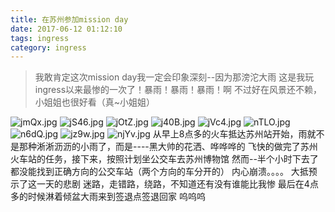 ```yaml
---
title: 在苏州参加mission day
date: 2017-06-12 01:12:10
tags: ingress
category: ingress
---
```

> 我敢肯定这次mission day我一定会印象深刻--因为那滂沱大雨
这是我玩ingress以来最惨的一次了！暴雨！暴雨！暴雨！啊
不过好在风景还不赖，小姐姐也很好看（真~小姐姐）


<!--more-->
![jmQx.jpg](https://img.totoro.pub/blog/ingress/jmQx.jpg)
![jS46.jpg](https://img.totoro.pub/blog/ingress/jS46.jpg)
![jOtZ.jpg](https://img.totoro.pub/blog/ingress/jOtZ.jpg)
![j40B.jpg](https://img.totoro.pub/blog/ingress/j40B.jpg)
![jVc4.jpg](https://img.totoro.pub/blog/ingress/jVc4.jpg)
![nTLO.jpg](https://img.totoro.pub/blog/ingress/nTLO.jpg)
![n6dQ.jpg](https://img.totoro.pub/blog/ingress/n6dQ.jpg)
![jz9w.jpg](https://img.totoro.pub/blog/ingress/jz9w.jpg)
![njYv.jpg](https://img.totoro.pub/blog/ingress/njYv.jpg)
从早上8点多的火车抵达苏州站开始，雨就不是那种淅淅沥沥的小雨了，而是----黑大帅的花洒、哗哗哗的
飞快的做完了苏州火车站的任务，接下来，按照计划坐公交车去苏州博物馆
然而--半个小时下去了都没能找到正确方向的公交车站（两个方向的车分开的）
内心崩溃。。。。
大抵预示了这一天的悲剧
迷路，走错路，绕路，不知道还有没有谁能比我惨
最后在4点多的时候淋着倾盆大雨来到签退点签退回家
呜呜呜